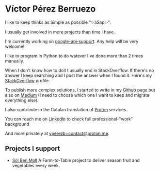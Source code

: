 # Víctor Pérez Berruezo

I like to keep thinks as Simple as possible "✨aSap✨".

I usually get involved in more projects than time I have.

I'm currently working on [google-api-support](https://github.com/vperezb/google-api-support). Any help will be very welcome!

I like to program in Python to do watever I've done more than 2 times manually.

When I don't know how to doit I usually end in StackOverflow. If there's no answer I keep searching and I post the answer when I found it. Here's my [StackOverflow](https://stackoverflow.com/users/6109224/vperezb) profile.

To publish more complex solutions, I started to write in my [Github](https://github.com/vperezb) page but also on [Medium](https://medium.com/@victor.perez.berruezo) (I need to choose which one I want to keep and migrate everything else).

I also contribute in the Catalan translation of [Proton](https://proton.me/) services.

You can reach me on [LinkedIn](https://www.linkedin.com/in/vperezb-) to check full professional-"work" background

And more privately at vperezb+contact@proton.me.

## Projects I support

* [Sòl Ben Moll](https://solbenmoll.com/) A Farm-to-Table project to deliver season fruit and vegetables every week.
